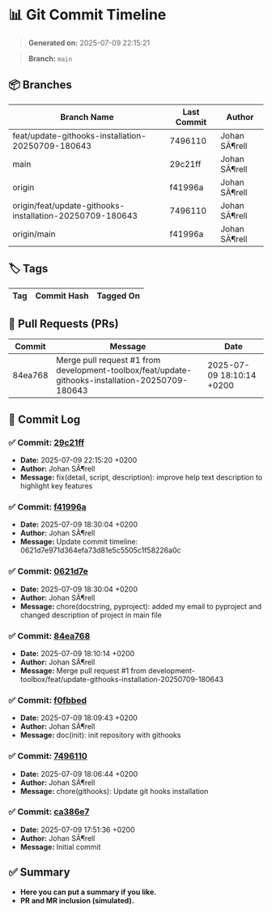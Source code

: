 # 📊 Git Commit Timeline

> **Generated on:** 2025-07-09 22:15:21

> **Branch:** `main`

## 📦 Branches
| **Branch Name** | **Last Commit** | **Author** |
|----------------|--------------|------------|
| feat/update-githooks-installation-20250709-180643 | 7496110 | Johan SÃ¶rell |
| main | 29c21ff | Johan SÃ¶rell |
| origin | f41996a | Johan SÃ¶rell |
| origin/feat/update-githooks-installation-20250709-180643 | 7496110 | Johan SÃ¶rell |
| origin/main | f41996a | Johan SÃ¶rell |

## 🏷️ Tags
| **Tag** | **Commit Hash** | **Tagged On** |
|--------|----------------|--------------|

## 🔀 Pull Requests (PRs)
| **Commit** | **Message** | **Date** |
|------------|-------------|---------|
| 84ea768 | Merge pull request #1 from development-toolbox/feat/update-githooks-installation-20250709-180643 | 2025-07-09 18:10:14 +0200 |

## 📁 Commit Log
### ✅ Commit: [29c21ff](https://github.com/development-toolbox/development-toolbox-smarttree/commit/29c21ff)
- **Date:** 2025-07-09 22:15:20 +0200
- **Author:** Johan SÃ¶rell
- **Message:** fix(detail, script, description): improve help text description to highlight key features

### ✅ Commit: [f41996a](https://github.com/development-toolbox/development-toolbox-smarttree/commit/f41996a)
- **Date:** 2025-07-09 18:30:04 +0200
- **Author:** Johan SÃ¶rell
- **Message:** Update commit timeline: 0621d7e971d364efa73d81e5c5505c1f58226a0c

### ✅ Commit: [0621d7e](https://github.com/development-toolbox/development-toolbox-smarttree/commit/0621d7e)
- **Date:** 2025-07-09 18:30:04 +0200
- **Author:** Johan SÃ¶rell
- **Message:** chore(docstring, pyproject): added my email to pyproject and changed description of project in main file

### ✅ Commit: [84ea768](https://github.com/development-toolbox/development-toolbox-smarttree/commit/84ea768)
- **Date:** 2025-07-09 18:10:14 +0200
- **Author:** Johan SÃ¶rell
- **Message:** Merge pull request #1 from development-toolbox/feat/update-githooks-installation-20250709-180643

### ✅ Commit: [f0fbbed](https://github.com/development-toolbox/development-toolbox-smarttree/commit/f0fbbed)
- **Date:** 2025-07-09 18:09:43 +0200
- **Author:** Johan SÃ¶rell
- **Message:** doc(init): init repository with githooks

### ✅ Commit: [7496110](https://github.com/development-toolbox/development-toolbox-smarttree/commit/7496110)
- **Date:** 2025-07-09 18:06:44 +0200
- **Author:** Johan SÃ¶rell
- **Message:** chore(githooks): Update git hooks installation

### ✅ Commit: [ca386e7](https://github.com/development-toolbox/development-toolbox-smarttree/commit/ca386e7)
- **Date:** 2025-07-09 17:51:36 +0200
- **Author:** Johan SÃ¶rell
- **Message:** Initial commit


## ✅ Summary
- **Here you can put a summary if you like.**
- **PR and MR inclusion (simulated).**
